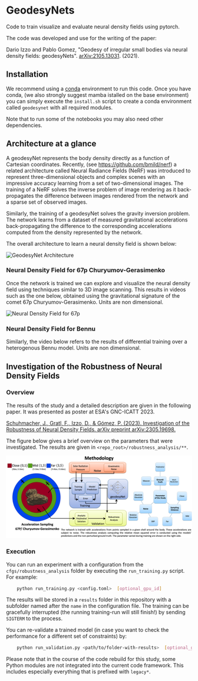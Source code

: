 # GeodesyNets

Code to train visualize and evaluate neural density fields using pytorch.

The code was developed and use for the writing of the paper:

Dario Izzo and Pablo Gomez, "Geodesy of irregular small bodies via neural density fields: geodesyNets". [arXiv:2105.13031](https://arxiv.org/pdf/2105.13031.pdf). (2021).

## Installation

We recommend using a [conda](https://docs.conda.io/en/latest/) environment to run this code. Once you have conda, (we also strongly suggest mamba istalled on the base environment) you can simply execute the `install.sh` script to create a conda environment called `geodesynet` with all required modules.

Note that to run some of the notebooks you may also need other dependencies.

## Architecture at a glance

A geodesyNet represents the body density directly as a function of Cartesian coordinates.
Recently, (see <https://github.com/bmild/nerf>)  a related architecture called Neural Radiance Fields (NeRF) was introduced to represent three-dimensional objects and complex scenes with an impressive accuracy learning from a set of two-dimensional images. The training of a NeRF solves the inverse problem of image rendering as it back-propagates the difference between images rendered from the network and a sparse set of observed images.

Similarly, the training of a geodesyNet solves the gravity inversion problem. The network learns from a dataset of measured gravitational accelerations back-propagating the difference to the corresponding accelerations computed from the density represented by the network.

The overall architecture to learn a neural density field is shown below:

![GeodesyNet Architecture](/figures/Fig1.png)

### Neural Density Field for 67p Churyumov-Gerasimenko

Once the network is trained we can explore and visualize the neural density field using techniques similar to 3D image scanning. This
results in videos such as the one below, obtained using the gravitational signature of the comet 67p Churyumov-Gerasimenko. Units are non dimensional.

![Neural Density Field for 67p](/figures/67p_low.gif)

### Neural Density Field for Bennu

Similarly, the video below refers to the results of differential training over a heterogenous Bennu model. Units are non dimensional.

## Investigation of the Robustness of Neural Density Fields

### Overview

The results of the study and a detailed description are given in the following paper. It was presented as poster at ESA's GNC-ICATT 2023.

[Schuhmacher, J., Gratl, F., Izzo, D., & Gómez, P. (2023). Investigation of the Robustness of Neural Density Fields. arXiv preprint arXiv:2305.19698.](https://arxiv.org/abs/2305.19698)

The figure below gives a brief overview on the parameters that were investigated. The results are given in `<repo_root>/robustness_analysis/**`.

![Neural Density Field for 67p](/figures/investigation-of-the-robustness.png)

### Execution

You can run an experiment with a configuration from the `cfgs/robustness_analysis` folder by executing the `run_training.py` script. For example:

```bash
    python run_training.py <config.toml>  [optional_gpu_id]
```

The results will be stored in a `results` folder in this repository with a subfolder named after the `name` in the configuration file.
The training can be gracefully interrupted (the running training-run will still finish!) by sending `SIGTERM` to the process.

You can re-validate a trained model (in case you want to check the performance for a different set of constraints) by:

```bash
    python run_validation.py <path/to/folder-with-results>  [optional_gpu_id]
```

Please note that in the course of the code rebuild for this study, some Python modules are not integrated into the current code framework. This includes especially everything that is prefixed with `legacy*`.
